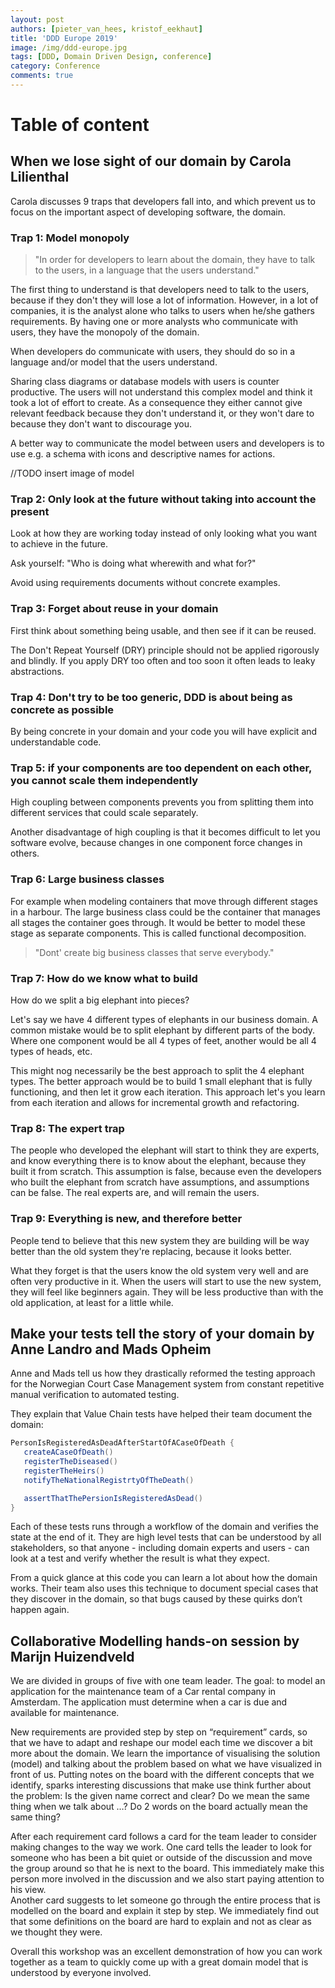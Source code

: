 ```yaml
---
layout: post
authors: [pieter_van_hees, kristof_eekhaut]
title: 'DDD Europe 2019'
image: /img/ddd-europe.jpg
tags: [DDD, Domain Driven Design, conference]
category: Conference
comments: true
---
```


# Table of content

## When we lose sight of our domain by Carola Lilienthal

Carola discusses 9 traps that developers fall into, and which prevent us to focus on the important aspect of developing software, the domain.

### Trap 1: Model monopoly

> "In order for developers to learn about the domain, they have to talk to the users, in a language that the users understand."

The first thing to understand is that developers need to talk to the users, because if they don't they will lose a lot of information. 
However, in a lot of companies, it is the analyst alone who talks to users when he/she gathers requirements.
By having one or more analysts who communicate with users, they have the monopoly of the domain.

When developers do communicate with users, they should do so in a language and/or model that the users understand.

Sharing class diagrams or database models with users is counter productive.
The users will not understand this complex model and think it took a lot of effort to create.
As a consequence they either cannot give relevant feedback because they don't understand it, or they won't dare to because they don't want to discourage you.

A better way to communicate the model between users and developers is to use e.g. a schema with icons and descriptive names for actions.

//TODO insert image of model
 ### Trap 2: Only look at the future without taking into account the present
 
Look at how they are working today instead of only looking what you want to achieve in the future.
 
Ask yourself: "Who is doing what wherewith and what for?"
 
Avoid using requirements documents without concrete examples.

### Trap 3: Forget about reuse in your domain

First think about something being usable, and then see if it can be reused.

The Don't Repeat Yourself (DRY) principle should not be applied rigorously and blindly. 
If you apply DRY too often and too soon it often leads to leaky abstractions.

### Trap 4: Don't try to be too generic, DDD is about being as concrete as possible

By being concrete in your domain and your code you will have explicit and understandable code.

### Trap 5: if your components are too dependent on each other, you cannot scale them independently

High coupling between components prevents you from splitting them into different services that could scale separately.

Another disadvantage of high coupling is that it becomes difficult to let you software evolve, because changes in one component force changes in others.

### Trap 6: Large business classes

For example when modeling containers that move through different stages in a harbour.
The large business class could be the container that manages all stages the container goes through.
It would be better to model these stage as separate components.
This is called functional decomposition.

> "Dont' create big business classes that serve everybody."


### Trap 7: How do we know what to build
How do we split a big elephant into pieces?

Let's say we have 4 different types of elephants in our business domain.
A common mistake would be to split elephant by different parts of the body. 
Where one component would be all 4 types of feet, another would be all 4 types of heads, etc.

This might nog necessarily be the best approach to split the 4 elephant types.
The better approach would be to build 1 small elephant that is fully functioning, and then let it grow each iteration.
This approach let's you learn from each iteration and allows for incremental growth and refactoring.


### Trap 8: The expert trap

The people who developed the elephant will start to think they are experts, and know everything there is to know about the elephant, because they built it from scratch.
This assumption is false, because even the developers who built the elephant from scratch have assumptions, and assumptions can be false.
The real experts are, and will remain the users.


### Trap 9: Everything is new, and therefore better

People tend to believe that this new system they are building will be way better than the old system they're replacing, because it looks better.

What they forget is that the users know the old system very well and are often very productive in it.
When the users will start to use the new system, they will feel like beginners again.
They will be less productive than with the old application, at least for a little while.


## Make your tests tell the story of your domain by Anne Landro and Mads Opheim

Anne and Mads tell us how they drastically reformed the testing approach for the Norwegian Court Case Management system from constant repetitive manual verification to automated testing.

They explain that Value Chain tests have helped their team document the domain:
``` java
PersonIsRegisteredAsDeadAfterStartOfACaseOfDeath {
   createACaseOfDeath()
   registerTheDiseased()
   registerTheHeirs()
   notifyTheNationalRegistrtyOfTheDeath()

   assertThatThePersionIsRegisteredAsDead()
}
```
Each of these tests runs through a workflow of the domain and verifies the state at the end of it. 
They are high level tests that can be understood by all stakeholders, so that anyone - including domain experts and users - can look at a test and verify whether the result is what they expect.

From a  quick glance at this code you can learn a lot about how the domain works. 
Their team also uses this technique to document special cases that they discover in the domain, so that bugs caused by these quirks don’t happen again.


## Collaborative Modelling hands-on session by Marijn Huizendveld
 
We are divided in groups of five with one team leader. The goal: to model an application for the maintenance team of a Car rental company in Amsterdam. The application must determine when a car is due and available for maintenance.
   
New requirements are provided step by step on “requirement” cards, so that we have to adapt and reshape our model each time we discover a bit more about the domain. 
We learn the importance of visualising the solution (model) and talking about the problem based on what we have visualized in front of us. 
Putting notes on the board with the different concepts that we identify, sparks interesting discussions that make use think further about the problem:  Is the given name correct and clear?  Do we mean the same thing when we talk about …?  Do 2 words on the board actually mean the same thing?
   
After each requirement card follows a card for the team leader to consider making changes to the way we work.
One card tells the leader to look for someone who has been a bit quiet or outside of the discussion and move the group around so that he is next to the board.  This immediately make this person more involved in the discussion and we also start paying attention to his view.  
Another card suggests to let someone go through the entire process that is modelled on the board and explain it step by step. We immediately find out that some definitions on the board are hard to explain and not as clear as we thought they were.

Overall this workshop was an excellent demonstration of how you can work together as a team to quickly come up with a great domain model that is understood by everyone involved.